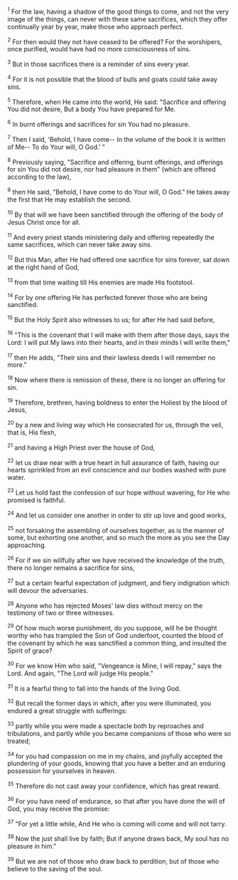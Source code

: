 <sup>1</sup> 
For the law, having a shadow of the good things to come, and not the very image of the things, can never with these same sacrifices, which they offer continually year by year, make those who approach perfect. 

<sup>2</sup> 
For then would they not have ceased to be offered? For the worshipers, once purified, would have had no more consciousness of sins. 

<sup>3</sup> 
But in those sacrifices there is a reminder of sins every year. 

<sup>4</sup> 
For it is not possible that the blood of bulls and goats could take away sins.

<sup>5</sup> 
Therefore, when He came into the world, He said: "Sacrifice and offering You did not desire, But a body You have prepared for Me. 

<sup>6</sup> 
In burnt offerings and sacrifices for sin You had no pleasure. 

<sup>7</sup> 
Then I said, 'Behold, I have come-- In the volume of the book it is written of Me-- To do Your will, O God.' " 

<sup>8</sup> 
Previously saying, "Sacrifice and offering, burnt offerings, and offerings for sin You did not desire, nor had pleasure in them" (which are offered according to the law), 

<sup>9</sup> 
then He said, "Behold, I have come to do Your will, O God." He takes away the first that He may establish the second. 

<sup>10</sup> 
By that will we have been sanctified through the offering of the body of Jesus Christ once for all.

<sup>11</sup> 
And every priest stands ministering daily and offering repeatedly the same sacrifices, which can never take away sins. 

<sup>12</sup> 
But this Man, after He had offered one sacrifice for sins forever, sat down at the right hand of God, 

<sup>13</sup> 
from that time waiting till His enemies are made His footstool. 

<sup>14</sup> 
For by one offering He has perfected forever those who are being sanctified. 

<sup>15</sup> 
But the Holy Spirit also witnesses to us; for after He had said before, 

<sup>16</sup> 
"This is the covenant that I will make with them after those days, says the Lord: I will put My laws into their hearts, and in their minds I will write them," 

<sup>17</sup> 
then He adds, "Their sins and their lawless deeds I will remember no more." 

<sup>18</sup> 
Now where there is remission of these, there is no longer an offering for sin.

<sup>19</sup> 
Therefore, brethren, having boldness to enter the Holiest by the blood of Jesus, 

<sup>20</sup> 
by a new and living way which He consecrated for us, through the veil, that is, His flesh, 

<sup>21</sup> 
and having a High Priest over the house of God, 

<sup>22</sup> 
let us draw near with a true heart in full assurance of faith, having our hearts sprinkled from an evil conscience and our bodies washed with pure water. 

<sup>23</sup> 
Let us hold fast the confession of our hope without wavering, for He who promised is faithful. 

<sup>24</sup> 
And let us consider one another in order to stir up love and good works, 

<sup>25</sup> 
not forsaking the assembling of ourselves together, as is the manner of some, but exhorting one another, and so much the more as you see the Day approaching.

<sup>26</sup> 
For if we sin willfully after we have received the knowledge of the truth, there no longer remains a sacrifice for sins, 

<sup>27</sup> 
but a certain fearful expectation of judgment, and fiery indignation which will devour the adversaries. 

<sup>28</sup> 
Anyone who has rejected Moses' law dies without mercy on the testimony of two or three witnesses. 

<sup>29</sup> 
Of how much worse punishment, do you suppose, will he be thought worthy who has trampled the Son of God underfoot, counted the blood of the covenant by which he was sanctified a common thing, and insulted the Spirit of grace? 

<sup>30</sup> 
For we know Him who said, "Vengeance is Mine, I will repay," says the Lord. And again, "The Lord will judge His people." 

<sup>31</sup> 
It is a fearful thing to fall into the hands of the living God. 

<sup>32</sup> 
But recall the former days in which, after you were illuminated, you endured a great struggle with sufferings: 

<sup>33</sup> 
partly while you were made a spectacle both by reproaches and tribulations, and partly while you became companions of those who were so treated; 

<sup>34</sup> 
for you had compassion on me in my chains, and joyfully accepted the plundering of your goods, knowing that you have a better and an enduring possession for yourselves in heaven. 

<sup>35</sup> 
Therefore do not cast away your confidence, which has great reward. 

<sup>36</sup> 
For you have need of endurance, so that after you have done the will of God, you may receive the promise: 

<sup>37</sup> 
"For yet a little while, And He who is coming will come and will not tarry. 

<sup>38</sup> 
Now the just shall live by faith; But if anyone draws back, My soul has no pleasure in him." 

<sup>39</sup> 
But we are not of those who draw back to perdition, but of those who believe to the saving of the soul.